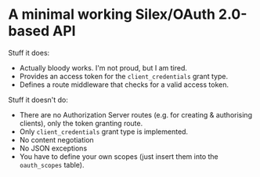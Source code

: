 # A minimal working Silex/OAuth 2.0-based API

Stuff it does:

* Actually bloody works. I'm not proud, but I am tired.
* Provides an access token for the `client_credentials` grant type.
* Defines a route middleware that checks for a valid access token.

Stuff it doesn't do:

* There are no Authorization Server routes (e.g. for creating & authorising clients), only the token granting route.
* Only `client_credentials` grant type is implemented.
* No content negotiation
* No JSON exceptions
* You have to define your own scopes (just insert them into the `oauth_scopes` table).
